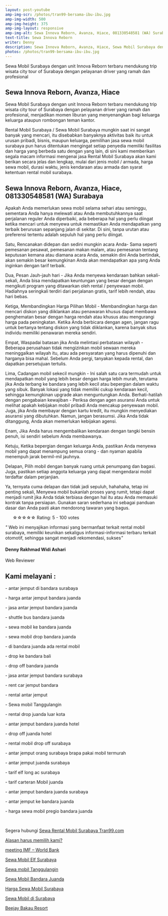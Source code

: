 ```yaml
---
layout: post-youtube
amp-img-scr: /photos/tran99-bersama-ibu-ibu.jpg
amp-img-width: 500
amp-img-height: 375
amp-img-layout: responsive
amp-img-alt: Sewa Innova Reborn, Avanza, Hiace, 081330548581 (WA) Surabaya
text-title: Sewa Innova Reborn
writer: Denny
description: Sewa Innova Reborn, Avanza, Hiace, Sewa Mobil Surabaya dengan unit Innova Reborn terbaru dengan pelayanan driver yang ramah dan profesional
photos: /photos/tran99-bersama-ibu-ibu.jpg
---
```

<p class="post">Sewa Mobil Surabaya dengan unit Innova Reborn terbaru mendukung trip  wisata city tour of Surabaya dengan pelayanan driver yang ramah dan profesional</p>

<div class="small-12 medium-4 cell">
	<amp-youtube
	  data-videoid="uPD4KAdrRoo"
	  layout="responsive"
	  width="380"
	  height="270"
	></amp-youtube>
</div>
<h2 class="post">Sewa Innova Reborn, Avanza, Hiace</h2>
<p class="post">Sewa Mobil Surabaya dengan unit Innova Reborn terbaru mendukung trip  wisata city tour of Surabaya dengan pelayanan driver yang ramah dan profesional, menjadikan momen liburan yang menyenangkan bagi keluarga keluarga ataupun rombongan teman kantor.</p>
<p class="post">Rental Mobil Surabaya / Sewa Mobil Surabaya mungkin saat ini sangat banyak yang mencari, itu disebabkan banyaknya aktivitas baik itu untuk urusan pribadi, bisnis, maupun keluarga, pemilihan jasa sewa mobil surabaya pun harus ditentukan mengingat setiap penyedia memiliki fasilitas dan harga yang berbeda satu dengan yang lain, di sini kami memberikan segala macam informasi mengenai jasa Rental Mobil Surabaya akan kami berikan secara jelas dan lengkap, mulai dari jenis mobil / armada, harga sewa mobil, durasi waktu, jenis kendaraan atau armada dan syarat ketentuan rental mobil surabaya.</p>
<h2 class="post">Sewa Innova Reborn, Avanza, Hiace, 081330548581 (WA) Surabaya</h2>
<p class="post">Apakah Anda memerlukan sewa mobil selama sehari atau seminggu, sementara Anda hanya melewati atau Anda membutuhkannya saat perjalanan reguler Anda diperbaiki, ada beberapa hal yang perlu diingat ketika mencari untuk menyewa untuk memastikan Anda mendapatkan yang terbaik berurusan sepanjang jalan di sekitar. Di sini, tanpa urutan atau preferensi tertentu adalah sepuluh hal yang perlu diingat.</p>
<p class="post">Satu, Rencanakan didepan dan sedini mungkin acara Anda- Sama seperti pemesanan pesawat, pemesanan makan malam, atau pemesanan tentang keputusan kemana atau diamana acara Anda, semakin dini Anda bertindak, akan semakin besar kemungkinan Anda akan mendapatkan apa yang Anda inginkan dengan tarif terbaik.</p>
<p class="post">Dua, Pesan Jauh-jauh hari - Jika Anda menyewa kendaraan bahkan sekali-sekali, Anda bisa mendapatkan keuntungan yang besar dengan dengan mengikuti program yang ditawarkan oleh rental / penyewaan mobil. Hadiahnya seringkali terdiri dari perjalanan gratis, tarif lebih rendah, atau hari bebas.</p>
<p class="post">Ketiga, Membandingkan Harga Pilihan Mobil - Membandingkan harga dan mencari diskon yang diiklankan atau penawaran khusus dapat membawa penghematan besar dengan harga rendah atau khusus atau mengurangi harga pada peningkatan. Ketika Anda berbicara dengan agen, jangan ragu untuk bertanya tentang diskon yang tidak diiklankan, karena banyak situs individu memiliki penawaran mereka sendiri.</p>
<p class="post">Empat, Waspadai batasan jika Anda melintasi perbatasan wilayah - Beberapa perusahaan tidak mengizinkan mobil sewaan mereka meninggalkan wilayah itu, atau ada persyaratan yang harus dipenuhi dan harganya bisa mahal. Sebelum Anda pergi, tanyakan kepada rental, dan dapatkan persetujuan tertulis.</p>
<p class="post">Lima, Cadangan mobil sekecil mungkin - Ini salah satu cara termudah untuk mendapatkan mobil yang lebih besar dengan harga lebih murah, terutama jika Anda terbang ke bandara yang lebih kecil atau bepergian dalam waktu yang sibuk. Banyak lokasi yang tidak memiliki cukup kendaraan kecil, sehingga kemungkinan upgrade akan menguntungkan Anda.
Berhati-hatilah dengan pengabaian kewajiban - Periksa dengan agen asuransi Anda untuk melihat apakah kebijakan mobil pribadi Anda mencakup penyewaan mobil. Juga, jika Anda membayar dengan kartu kredit, itu mungkin menyediakan asuransi yang dibutuhkan. Namun, jangan berasumsi. Jika Anda tidak ditanggung, Anda akan memerlukan kebijakan agensi.</p>
<p class="post">Enam, Jika Anda harus mengembalikan kendaraan dengan tangki bensin penuh, isi sendiri sebelum Anda membawanya. </p>
<p class="post">Ketuju, Ketika bepergian dengan keluarga Anda, pastikan Anda menyewa mobil yang dapat menampung semua orang - dan nyaman apabila menempuh jarak bermil-mil jauhnya.</p>
<p class="post">Delapan, Pilih mobil dengan banyak ruang untuk penumpang dan bagasi. Juga, pastikan setiap anggota keluarga yang dapat mengendarai mobil terdaftar dalam perjanjian.</p>
<p class="post">Ya, ternyata cuma delapan dan tidak jadi sepuluh, hahahaha, tetap ini penting sekali, Menyewa mobil bukanlah proses yang rumit, tetapi dapat menjadi rumit jika Anda tidak terbiasa dengan hal itu atau Anda memasuki kontrak tanpa persiapan. Gunakan saran sederhana ini sebagai panduan dasar dan Anda pasti akan mendorong tawaran yang bagus.</p>
<div itemscope="" itemtype="http://schema.org/Review">
    <ul itemprop="reviewRating" itemscope="" itemtype="http://schema.org/Rating">
      <label for="rating1" title="1 stars">☆</label><label for="rating2" title="2 stars">☆</label><label for="rating3" title="3 stars">☆</label><label for="rating4" title="4 stars">☆</label><label for="rating5" title="5 stars">☆</label> <label itemprop="ratingValue" data-id="110" data-score="5" data-count="100">Rating: 5 - 100 votes</label>
    </ul>
    <div class="line-dec"></div>
    <p itemprop="itemReviewed"><em>"</em> Web ini menyajikan informasi yang bermanfaat terkait rental mobil surabaya, memiliki keunikan sekaligus informasi-informasi terbaru terkait otomotif, sehingga sangat menjadi rekomendasi, sukses<em>"</em></p>
    <div class="author-rate" itemprop="author" itemscope="" itemtype="http://schema.org/Person">
        <amp-img src="/photos/masden.png" width="100" height="100" layout="fixed" alt="Denny Rakhmad Widi Ashari" title="Denny Rakhmad Widi Ashari"></amp-img>
		<span itemprop='name'>
			<h4>Denny Rakhmad Widi Ashari</h4>
		</span>
	</div>
    <span>Web Reviewer</span>
</div>
<h2 class="post">Kami melayani :</h2>
<p class="post">- antar jemput di bandara surabaya </p>
<p class="post">- harga antar jemput bandara juanda</p>
<p class="post">- jasa antar jemput bandara juanda</p>
<p class="post">- shuttle bus bandara juanda</p>
<p class="post">- sewa mobil ke bandara juanda</p>
<p class="post">- sewa mobil drop bandara juanda</p>
<p class="post">- di bandara juanda ada rental mobil</p>
<p class="post">- drop ke bandara bali</p>
<p class="post">- drop off bandara juanda</p>
<p class="post">- jasa antar jemput bandara surabaya</p>
<p class="post">- rent car jemput bandara</p>
<p class="post">- rental antar jemput</p>
<p class="post">- Sewa mobil Tanggulangin</p>
<p class="post">- rental drop juanda luar kota</p>
<p class="post">- antar jemput bandara juanda hotel</p>
<p class="post">- drop off juanda hotel</p>
<p class="post">- rental mobil drop off surabaya</p>
<p class="post">- antar jemput orang surabaya brapa pakai mobil termurah</p>
<p class="post">- antar jemput juanda surabaya</p>
<p class="post">- tarif elf long ac surabaya</p>
<p class="post">- tarif carteran Mobil juanda</p>
<p class="post">- antar jemput bandara juanda surabaya</p>
<p class="post">- antar jemput ke bandara juanda</p>
<p class="post">- harga sewa mobil pregio bandara juanda</p>
<p class="post"><br></p>
<p class="post">Segera hubungi <a href="https://tran99.com/">Sewa Rental Mobil Surabaya Tran99.com</a></p>
<p class="post"><a href="https://tran99.com/2018/11/05/keunggulan-rental-mobil-surabaya/">Alasan harus memilih kami?</a></p>
<p class="post"><a href="https://tran99.com/2018/10/05/rental-annual-meeting-imf-world-bank-di-bali/">meeting IMF – World Bank</a></p>
<p class="post"><a href="https://tran99.com/2018/09/28/sewa-mobil-elf-surabaya/">Sewa Mobil Elf Surabaya</a></p>
<p class="post"><a href="https://tran99.com/2018/08/16/sewa-mobil-tanggulangin/">Sewa mobil Tanggulangin</a></p>
<p class="post"><a href="https://tran99.com/2018/07/23/sewa-mobil-bandara-juanda/">Sewa Mobil Bandara Juanda</a></p>
<p class="post"><a href="https://tran99.com/2018/06/21/harga-sewa-mobil-surabaya/">Harga Sewa Mobil Surabaya</a></p>
<p class="post"><a href="https://tran99.com/2018/05/27/sewa-mobil-di-surabaya/">Sewa Mobil di Surabaya</a></p>
<p class="post"><a href="https://tran99.com/2018/04/12/beejay-bakau-resort/">Beejay Bakau Resort</a></p>
<p class="post"><br></p>